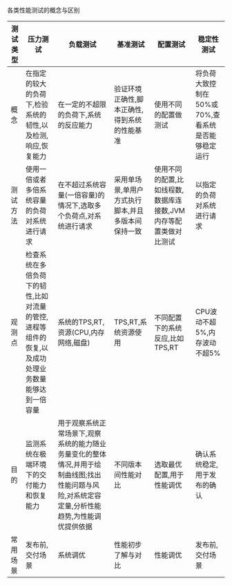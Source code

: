 各类性能测试的概念与区别

| 测试类型 | 压力测试                                                     | 负载测试                                                     | 基准测试                                           | 配置测试                                                     | 稳定性测试                                        |
| -------- | ------------------------------------------------------------ | ------------------------------------------------------------ | -------------------------------------------------- | ------------------------------------------------------------ | ------------------------------------------------- |
| 概念     | 在指定的较大的负荷下,检验系统的韧性,以及检测,响应,恢复能力   | 在一定的不超限的负荷下,系统的反应能力                        | 验证环境正确性,脚本正确性,得到系统的性能基准       | 使用不同的配置做测试                                         | 将负荷大致控制在50%或70%,查看系统是否能够稳定运行 |
| 测试方法 | 使用一倍或者多倍系统容量的负荷对系统进行请求                 | 在不超过系统容量(一倍容量)的情况下,选取多个负荷点,对系统进行请求 | 采用单场景,单用户方式执行脚本,并且多版本间保持一致 | 使用不同的配置,比如线程数,数据库连接数,JVM内存等配置类做对比测试 | 以指定的负荷对系统进行请求                        |
| 观测点   | 检查系统在多倍负荷下的韧性,比如对流量的管控,进程等组件的恢复,以及成功处理业务数量能够达到一倍容量 | 系统的TPS,RT,资源(CPU,内存网络,磁盘)                         | TPS,RT,系统资源使用                                | 不同配置下的系统反应,比如TPS,RT                              | CPU波动不超5%,内存波动不超5%                      |
| 目的     | 监测系统在极端环境下的交付能力和恢复能力                     | 用于观察系统正常场景下,观察系统的能力随业务量变化的整体情况,并用于绘制曲线图;找出性能问题与风险,对系统定容定量,分析性能趋势,为性能调优提供依据 | 不同版本间性能对比                                 | 选取最优配置,用于性能调优                                    | 确认系统稳定,用于发布的确认                       |
| 常用场景 | 发布前,交付场景                                              | 系统调优                                                     | 性能初步了解与对比                                 | 性能调优                                                     | 发布前,交付场景                                   |

